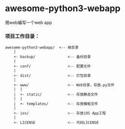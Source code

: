 # awesome-python3-webapp
用web编写一个web app

### 项目工作目录：

    awesome-python3-webapp/  <-- 根目录
        |
        +- backup/               <-- 备份目录
        |
        +- conf/                 <-- 配置文件
        |
        +- dist/                 <-- 打包目录
        |
        +- www/                  <-- Web目录，存放.py文件
        |  |
        |  +- static/            <-- 存放静态文件
        |  |
        |  +- templates/         <-- 存放模板文件
        |
        +- ios/                  <-- 存放iOS App工程
        |
        +- LICENSE               <-- 代码LICENSE
